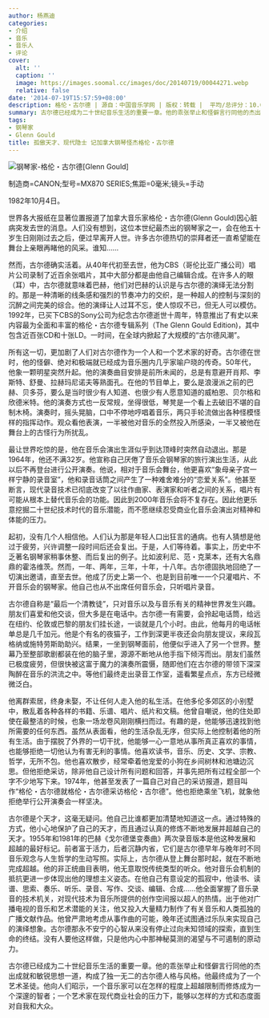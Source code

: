 ```yaml
---
author: 杨燕迪
categories:
- 介绍
- 音乐
- 音乐人
- 评论
cover:
  alt: ''
  caption: ''
  image: https://images.soomal.cc/images/doc/20140719/00044271.webp
  relative: false
date: '2014-07-19T15:57:59+08:00'
description: 格伦・古尔德 | 源自：中国音乐学网 | 版权：转载 |  平均/总评分：10.00/30
summary: 古尔德已经成为二十世纪音乐生活的重要一章。他的乖张举止和怪僻言行同他的杰出成就和敏锐思想一道，构成了独一无二的古尔德人格与风格。他最终成为了一个艺术圣徒。他向人们昭示，一个音乐家可以在怎样的程度上超越限制而修炼成为一个深邃的智者……
tags:
- 钢琴家
- Glenn Gould
title: 孤傲天才、现代隐士 记加拿大钢琴怪杰格伦・古尔德
---
```


![钢琴家-格伦・古尔德[Glenn Gould]](https://images.soomal.cc/images/doc/20140719/00044271.webp)

制造商=CANON;型号=MX870 SERIES;焦距=0毫米;镜头=手动



1982年10月4日。

世界各大报纸在显著位置报道了加拿大音乐家格伦・古尔德(Glenn Gould)因心脏病突发去世的消息。人们没有想到，这位本世纪最杰出的钢琴家之一，会在他五十岁生日刚刚过去之后，便过早离开人世。许多古尔德热切的崇拜者还一直希望能在舞台上亲眼再睹他的风采。谁知……

然而，古尔德确实活着。从40年代初至去世，他为CBS（哥伦比亚广播公司）唱片公司录制了近百余张唱片，其中大部分都是由他自己编辑合成。在许多人的眼（耳）中，古尔德就意味着巴赫，他们对巴赫的认识是与古尔德的演绎无法分割的。那是一种清晰的线条感和强烈的节奏冲力的交织，是一种超人的控制与深刻的沉醉之间完美的综合。他的演绎让人过耳不忘，使人惊叹不已，但无人可以模仿。1992年，已买下CBS的Sony公司为纪念古尔德逝世十周年，特意推出了有史以来内容最为全面和丰富的格伦・古尔德专辑系列（The Glenn Gould Edition)，其中包含近百张CD和十张LD。一时间，在全球内掀起了大规模的“古尔德风潮”。

所有这一切，更加剧了人们对古尔德作为一个人和一个艺术家的好奇。古尔德在世时，他的怪僻、绝对和极端就已经成为音乐圈内几乎家喻户晓的传奇。50年代，他象一颗明星突然升起。他的演奏曲目安排是前所未闻的，总是有意避开肖邦、李斯特、舒曼、拉赫玛尼诺夫等熟面孔。在他的节目单上，要么是浪漫派之前的巴赫、贝多芬，要么是当时很少有人知道、也很少有人愿意知道的威柏恩、贝尔格和欣德米特。他的演奏方式也一反常规，坐得很低，琴凳是一个看上去破旧不堪的自制木椅。演奏时，摇头晃脑，口中不停地哼唱着音乐，两只手轮流做出各种怪模怪样的指挥动作。观众看他表演，一半被他对音乐的全然投入所感染，一半又被他在舞台上的古怪行为所扰乱。

最让世界吃惊的是，他在音乐会演出生涯似乎到达顶峰时突然自动退出。那是1964年，他还不满32岁。他宣称自己厌倦了音乐会钢琴家的旅行演出生活，从此以后不再登台进行公开演奏。他说，相对于音乐会舞台，他更喜欢“象母亲子宫一样宁静的录音室”，他和录音话筒之间产生了一种难舍难分的“恋爱关系”。他甚至断言，现代录音技术已彻底改变了以往作曲家、表演家和听者之间的关系，唱片有可能从根本上替代音乐会的功能。因此到2000年音乐会将不复存在。因此他更乐意挖掘二十世纪技术时代的音乐潜能，而不愿继续忍受商业化音乐会演出对精神和体能的压力。

起初，没有几个人相信他。人们认为那是年轻人口出狂言的通病。也有人猜想是他过于疲劳，兴许调整一段时间后还会复出。于是，人们等待着。事实上，历史中不乏著名钢琴家稍事休整、而后复出的例子。比如波利尼、范・克莱本，还有大名鼎鼎的霍洛维茨。然而，一年、两年，三年，十年，十八年。古尔德固执地回绝了一切演出邀请，直至去世。他成了历史上第一个、也是到目前唯一一个只灌唱片、不开音乐会的钢琴家。他自己也从不出席任何音乐会，只听唱片录音。

古尔德自称是“最后一个清教徒”，只对音乐以及与音乐有关的精神世界发生兴趣。朋友们喜爱和他交谈，但大多是在电话中。古尔德一有需要，会拎起电话筒，给远在纽约、伦敦或巴黎的朋友们挂长途，一谈就是几个小时。由此，他每月的电话帐单总是几千加元。他是个有名的夜猫子，工作到深更半夜还会向朋友提议，来段瓦格纳或施特劳斯助助兴。结果，一坐到钢琴面前，他便似乎进入了另一个世界。整幕乃至整部歌剧都装在他的脑子里，源源不断地从他手指下倾泻而出。朋友们虽然已极度疲劳，但很快被这富于魔力的演奏所震慑，随即他们在古尔德的带领下深深陶醉在音乐的洪流之中。等他们最终走出录音工作室，遥看繁星点点，东方已经微微泛白。

他离群索居，终身未娶，不让任何人走入他的私生活。在他多伦多郊区的小别墅中，散乱着各种各样的书籍、乐谱、唱片、纸片和文稿。他曾自嘲说，他的住处即使在最整洁的时候，也象一场龙卷风刚刚横扫而过。有趣的是，他能够迅速找到他所需要的任何东西。虽然从表面看，他的生活杂乱无序，但实际上他控制着他的所有生活。由于摆脱了外界的一切干扰，他能够一心一意地从事所真正喜欢的事情，也能够拒绝一切他认为有害无利的事情。他喜欢读书，音乐、历史、文学、宗教、哲学，无所不包。他也喜欢散步，经常牵着他宠爱的小狗在乡间树林和池塘边沉思。但他拒绝采访，除非他自己设计所有问题和回答，并事先把所有过程全部一个字不少地写下来。1974年，他甚至发表了一篇自己对自己的采访报道，题目叫作“格伦・古尔德就格伦・古尔德采访格伦・古尔德”。他也拒绝乘坐飞机，就象他拒绝举行公开演奏会一样坚决。

古尔德是个天才，这毫无疑问。他自己比谁都更加清楚地知道这一点。通过特殊的方式，他小心地保护了自己的天才，而且通过认真的修炼不断地发展并超越自己的天才。1955年和1981年的巴赫《戈尔德堡变奏曲》两次录音版本是他这种发展和超越的最好标记。前者富于活力，后者沉静内省，它们是古尔德早年与晚年时不同音乐观念与人生哲学的生动写照。实际上，古尔德从登上舞台那时起，就在不断地完成超越。他的非正统曲目表明，他无意取悦传统类型的听众。他对音乐会机制的抵抗更进一步体现出他的理想主义姿态。在他自己有意设定的孤寂中，他读书、读谱、思索、奏乐、听乐、录音、写作、交谈、编辑、合成……他全面掌握了音乐录音的技术机关，对现代技术为音乐所提供的创作空间报以超人的热情。出于他对广播电视的音乐和艺术潜能的关注，他又投入大量精力制作了有关音乐和人类孤独的广播文献作品。他曾严肃地考虑从事作曲的可能，晚年还试图通过乐队来实现自己的演绎想象。古尔德那永不安宁的心智从来没有停止过向未知领域的探索，直到生命的终结。没有人要他这样做，只是他内心中那神秘莫测的渴望与不可遏制的原动力。

古尔德已经成为二十世纪音乐生活的重要一章。他的乖张举止和怪僻言行同他的杰出成就和敏锐思想一道，构成了独一无二的古尔德人格与风格。他最终成为了一个艺术圣徒。他向人们昭示，一个音乐家可以在怎样的程度上超越限制而修炼成为一个深邃的智者；一个艺术家在现代商业社会的压力下，能够以怎样的方式和态度面对自我和大众。
